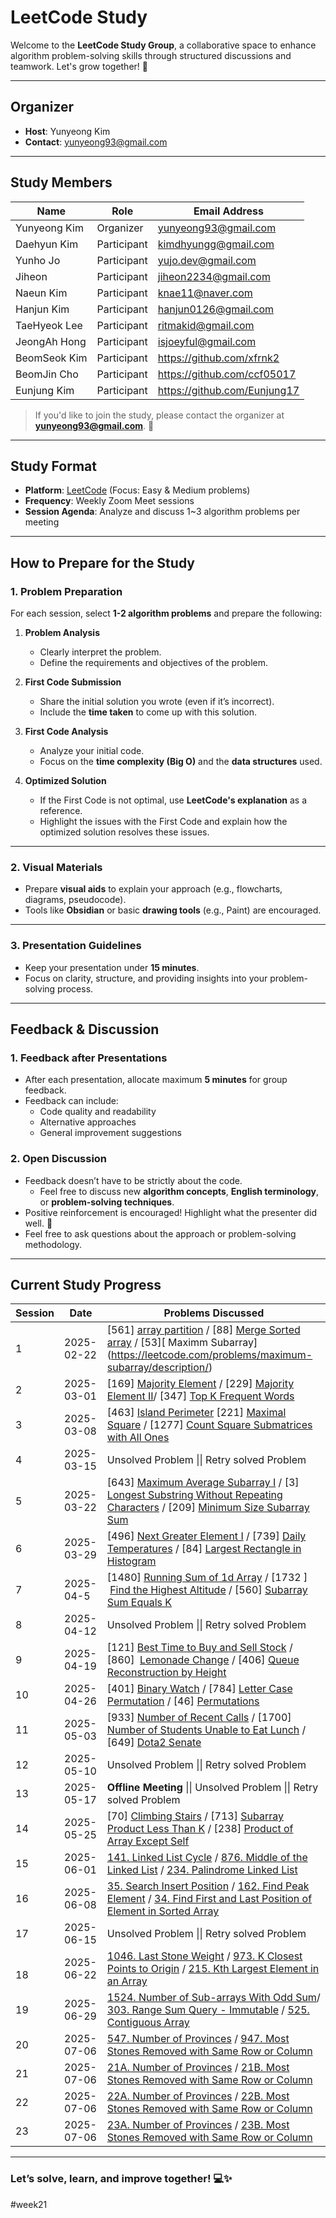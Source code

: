 # LeetCode Study

Welcome to the **LeetCode Study Group**, a collaborative space to enhance algorithm problem-solving skills through structured discussions and teamwork. Let's grow together! 🚀

---

## **Organizer**
- **Host**: Yunyeong Kim  
- **Contact**: yunyeong93@gmail.com  

---

## **Study Members**

| Name         | Role        | Email Address                |
| ------------ | ----------- | ---------------------------- |
| Yunyeong Kim | Organizer   | yunyeong93@gmail.com         |
| Daehyun Kim  | Participant | kimdhyungg@gmail.com         |
| Yunho Jo     | Participant | yujo.dev@gmail.com           |
| Jiheon       | Participant | jiheon2234@gmail.com         |
| Naeun Kim    | Participant | knae11@naver.com             |
| Hanjun Kim   | Participant | hanjun0126@gmail.com         |
| TaeHyeok Lee | Participant | ritmakid@gmail.com           |
| JeongAh Hong | Participant | isjoeyful@gmail.com          |
| BeomSeok Kim | Participant | https://github.com/xfrnk2    |
| BeomJin Cho  | Participant | https://github.com/ccf05017  |
| Eunjung Kim  | Participant | https://github.com/Eunjung17 |

> If you'd like to join the study, please contact the organizer at **yunyeong93@gmail.com**. 🎉

---

## **Study Format**

- **Platform**: [LeetCode](https://leetcode.com) (Focus: Easy & Medium problems)
- **Frequency**: Weekly Zoom Meet sessions  
- **Session Agenda**: Analyze and discuss 1~3 algorithm problems per meeting

---

## **How to Prepare for the Study**

### **1. Problem Preparation**
For each session, select **1-2 algorithm problems** and prepare the following:

1. **Problem Analysis**
   - Clearly interpret the problem.
   - Define the requirements and objectives of the problem.

2. **First Code Submission**
   - Share the initial solution you wrote (even if it’s incorrect).
   - Include the **time taken** to come up with this solution.

3. **First Code Analysis**
   - Analyze your initial code.
   - Focus on the **time complexity (Big O)** and the **data structures** used.

4. **Optimized Solution**
   - If the First Code is not optimal, use **LeetCode's explanation** as a reference.
   - Highlight the issues with the First Code and explain how the optimized solution resolves these issues.

---

### **2. Visual Materials**
- Prepare **visual aids** to explain your approach (e.g., flowcharts, diagrams, pseudocode).
- Tools like **Obsidian** or basic **drawing tools** (e.g., Paint) are encouraged.

---

### **3. Presentation Guidelines**
- Keep your presentation under **15 minutes**.
- Focus on clarity, structure, and providing insights into your problem-solving process.

---

## **Feedback & Discussion**

### **1. Feedback after Presentations**
- After each presentation, allocate maximum **5 minutes** for group feedback.
- Feedback can include:
  - Code quality and readability
  - Alternative approaches
  - General improvement suggestions

### **2. Open Discussion**
- Feedback doesn’t have to be strictly about the code.
  - Feel free to discuss new **algorithm concepts**, **English terminology**, or **problem-solving techniques**.
- Positive reinforcement is encouraged! Highlight what the presenter did well. 🌟
- Feel free to ask questions about the approach or problem-solving methodology.

---

## **Current Study Progress**

| Session | Date       | Problems Discussed                                                                                                                                                                                                                                                                                                                |
| ------- | ---------- | --------------------------------------------------------------------------------------------------------------------------------------------------------------------------------------------------------------------------------------------------------------------------------------------------------------------------------- |
| 1       | 2025-02-22 | [561] [array partition](https://leetcode.com/problems/array-partition/description/) / [88] [Merge Sorted array](https://leetcode.com/problems/merge-sorted-array/description/) / [53][ Maximm Subarray] (https://leetcode.com/problems/maximum-subarray/description/)                                                             |
| 2       | 2025-03-01 | [169] [Majority Element](https://leetcode.com/problems/majority-element/) / [229] [Majority Element II](https://leetcode.com/problems/majority-element-ii/)/  [347] [Top K Frequent Words](https://leetcode.com/problems/top-k-frequent-elements/)                                                                                |
| 3       | 2025-03-08 | [463] [Island Perimeter](https://leetcode.com/problems/island-perimeter/)  [221] [Maximal Square](https://leetcode.com/problems/maximal-square/) / [1277] [Count Square Submatrices with All Ones](https://leetcode.com/problems/count-square-submatrices-with-all-ones/)                                                         |
| 4       | 2025-03-15 | Unsolved Problem  \|\| Retry solved Problem                                                                                                                                                                                                                                                                                       |
| 5       | 2025-03-22 | [643] [Maximum Average Subarray I](https://leetcode.com/problems/maximum-average-subarray-i/) / [3] [Longest Substring Without Repeating Characters](https://leetcode.com/problems/longest-substring-without-repeating-characters/) / [209] [Minimum Size Subarray Sum](https://leetcode.com/problems/minimum-size-subarray-sum/) |
| 6       | 2025-03-29 | [496] [Next Greater Element I](https://leetcode.com/problems/next-greater-element-i/)  / [739] [Daily Temperatures](https://leetcode.com/problems/daily-temperatures/) / [84] [Largest Rectangle in Histogram](https://leetcode.com/problems/largest-rectangle-in-histogram/)                                                     |
| 7       | 2025-04-5  | [1480] [Running Sum of 1d Array](https://leetcode.com/problems/running-sum-of-1d-array/) / [1732 ]  [Find the Highest Altitude](https://leetcode.com/problems/find-the-highest-altitude/) / [560] [Subarray Sum Equals K](https://leetcode.com/problems/subarray-sum-equals-k/)                                                   |
| 8       | 2025-04-12 | Unsolved Problem  \|\| Retry solved Problem<br>                                                                                                                                                                                                                                                                                   |
| 9       | 2025-04-19 | [121] [Best Time to Buy and Sell Stock](https://leetcode.com/problems/best-time-to-buy-and-sell-stock/) / [860]  [Lemonade Change](https://leetcode.com/problems/lemonade-change/) / [406] [Queue Reconstruction by Height](https://leetcode.com/problems/queue-reconstruction-by-height/)                                        |
| 10      | 2025-04-26 | [401] [Binary Watch](https://leetcode.com/problems/binary-watch/) / [784] [Letter Case Permutation](https://leetcode.com/problems/letter-case-permutation/) / [46] [Permutations](https://leetcode.com/problems/permutations/)                                                                                                    |
| 11      | 2025-05-03 | [933] [Number of Recent Calls](https://leetcode.com/problems/number-of-recent-calls/) / [1700] [Number of Students Unable to Eat Lunch](https://leetcode.com/problems/number-of-students-unable-to-eat-lunch/) / [649] [Dota2 Senate](https://leetcode.com/problems/dota2-senate/)                                                |
| 12      | 2025-05-10 | Unsolved Problem  \|\| Retry solved Problem                                                                                                                                                                                                                                                                                       |
| 13      | 2025-05-17 | **Offline Meeting** \|\| Unsolved Problem  \|\| Retry solved Problem<br>                                                                                                                                                                                                                                                          |
| 14      | 2025-05-25 | [70] [Climbing Stairs](https://leetcode.com/problems/climbing-stairs/) / [713] [Subarray Product Less Than K](https://leetcode.com/problems/subarray-product-less-than-k/) / [238] [Product of Array Except Self](https://leetcode.com/problems/product-of-array-except-self/)                                                    |
| 15      | 2025-06-01 | [141. Linked List Cycle](https://leetcode.com/problems/linked-list-cycle/) / [876. Middle of the Linked List](https://leetcode.com/problems/middle-of-the-linked-list/) / [234. Palindrome Linked List](https://leetcode.com/problems/palindrome-linked-list/)                                                                    |
| 16      | 2025-06-08 | [35. Search Insert Position](https://leetcode.com/problems/search-insert-position/) / [162. Find Peak Element](https://leetcode.com/problems/find-peak-element/) / [34. Find First and Last Position of Element in Sorted Array](https://leetcode.com/problems/find-first-and-last-position-of-element-in-sorted-array/)          |
| 17      | 2025-06-15 | Unsolved Problem  \|\| Retry solved Problem                                                                                                                                                                                                                                                                                       |
| <br>18  | 2025-06-22 | [1046. Last Stone Weight](https://leetcode.com/problems/last-stone-weight/) / [973. K Closest Points to Origin](https://leetcode.com/problems/k-closest-points-to-origin/) / [215. Kth Largest Element in an Array](https://leetcode.com/problems/kth-largest-element-in-an-array/)                                               |
| 19      | 2025-06-29 | [1524. Number of Sub-arrays With Odd Sum](https://leetcode.com/problems/number-of-sub-arrays-with-odd-sum/)/ [303. Range Sum Query - Immutable](https://leetcode.com/problems/range-sum-query-immutable/) /  [525. Contiguous Array](https://leetcode.com/problems/contiguous-array/)                                             |
| 20      | 2025-07-06 | [547. Number of Provinces](https://leetcode.com/problems/number-of-provinces/) / [947. Most Stones Removed with Same Row or Column](https://leetcode.com/problems/most-stones-removed-with-same-row-or-column/)           
| 21      | 2025-07-06 | [21A. Number of Provinces](https://leetcode.com/problems/number-of-provinces/) / [21B. Most Stones Removed with Same Row or Column](https://leetcode.com/problems/most-stones-removed-with-same-row-or-column/)       |
| 22      | 2025-07-06 | [22A. Number of Provinces](https://leetcode.com/problems/number-of-provinces/) / [22B. Most Stones Removed with Same Row or Column](https://leetcode.com/problems/most-stones-removed-with-same-row-or-column/)       |
| 23      | 2025-07-06 | [23A. Number of Provinces](https://leetcode.com/problems/number-of-provinces/) / [23B. Most Stones Removed with Same Row or Column](https://leetcode.com/problems/most-stones-removed-with-same-row-or-column/)       |



---

### Let’s solve, learn, and improve together! 💻✨

#week21
